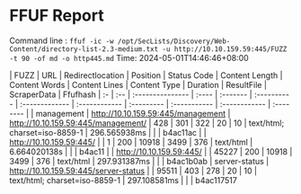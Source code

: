 # FFUF Report

  Command line : `ffuf -ic -w /opt/SecLists/Discovery/Web-Content/directory-list-2.3-medium.txt -u http://10.10.159.59:445/FUZZ -t 90 -of md -o http445.md`
  Time: 2024-05-01T14:46:46&#43;08:00

  | FUZZ | URL | Redirectlocation | Position | Status Code | Content Length | Content Words | Content Lines | Content Type | Duration | ResultFile | ScraperData | Ffufhash
  | :- | :-- | :--------------- | :---- | :------- | :---------- | :------------- | :------------ | :--------- | :----------- | :------------ | :-------- |
  | management | http://10.10.159.59:445/management | http://10.10.159.59:445/management/ | 428 | 301 | 322 | 20 | 10 | text/html; charset=iso-8859-1 | 296.565938ms |  |  | b4ac11ac
  |  | http://10.10.159.59:445/ |  | 1 | 200 | 10918 | 3499 | 376 | text/html | 6.664020138s |  |  | b4ac11
  |  | http://10.10.159.59:445/ |  | 45227 | 200 | 10918 | 3499 | 376 | text/html | 297.931387ms |  |  | b4ac1b0ab
  | server-status | http://10.10.159.59:445/server-status |  | 95511 | 403 | 278 | 20 | 10 | text/html; charset=iso-8859-1 | 297.108581ms |  |  | b4ac117517
  